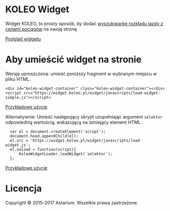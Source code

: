 # KOLEO Widget

Widget KOLEO, to prosty sposób, by dodać [wyszukiwarkę rozkładu jazdy z cenami pociągów](https://koleo.pl) na swoją stronę.

[Podgląd widgetu](https://widget.koleo.pl)

# Aby umieścić widget na stronie
Wersja uproszczona: umieść poniższy fragment w wybranym miejscu w pliku HTML.
```
<div id="koleo-widget-container" class="koleo-widget-container"></div>
<script src="https://widget.koleo.pl/widget/javascripts/load-widget-simple.js"></script>
```
[Przykładowe użycie](https://widget.koleo.pl/example_embed_simple.html)

Alternatywnie: Umieść następujący skrypt uzupełniając argument `selektor` odpowiednią wartością, wskazującą na istniejący element HTML.
```
  var el = document.createElement('script');
  document.head.appendChild(el);
  el.src = 'https://widget.koleo.pl/widget/javascripts/load-widget.js';
  el.onload = function(script){
      KoleoWidgetLoader.loadWidget(`selektor`);
  };
```

[Przykładowe użycie](https://widget.koleo.pl/example_embed.html)

# Licencja

Copyright © 2015-2017 Astarium. Wszelkie prawa zastrzeżone. 
